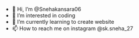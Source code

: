 - 👋 Hi, I’m @Snehakansara06
- 👀 I’m interested in coding
- 🌱 I’m currently learning to create website
- 📫 How to reach me on instagram @sk.sneha_27

<!---
Snehakansara06/Snehakansara06 is a ✨ special ✨ repository because its `README.md` (this file) appears on your GitHub profile.
You can click the Preview link to take a look at your changes.
--->
